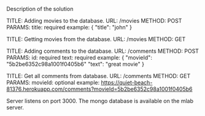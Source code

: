 Description of the solution

TITLE: Adding movies to the database.
URL: /movies
METHOD: POST
PARAMS: 
title: required
example: {
 "title": "john"
}

TITLE: Getting movies from the database.
URL: /movies
METHOD: GET


TITLE: Adding comments to the database.
URL: /comments
METHOD: POST
PARAMS: 
id: required
text: required
example: {
 "movieId": "5b2be6352c98a1001f0405b6"
 "text": "great movie"
}

TITLE: Get all comments from database.
URL: /comments
METHOD: GET
PARAMS: 
movieId: optional
example:  https://quiet-beach-81376.herokuapp.com/comments?movieId=5b2be6352c98a1001f0405b6

Server listens on port 3000. The mongo database is available on the mlab server.